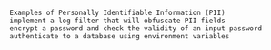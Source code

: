 
    Examples of Personally Identifiable Information (PII)
    implement a log filter that will obfuscate PII fields
    encrypt a password and check the validity of an input password
    authenticate to a database using environment variables

